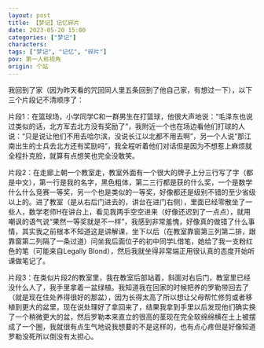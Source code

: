 ```yaml
---
layout: post
title: 【梦记】记忆碎片
date: 2023-05-20 15:00
categories: ["梦记"]
characters: 
tags: ["梦记", "记忆", "碎片"]
pov: 第一人称视角
origin: 个站
---
```


我回到了家（因为昨天看的咒回同人里五条回到了他自己家，有想过一下），以下三个片段记不清顺序了：

片段1：在篮球场，小学同学C和一群男生在打篮球，他很大声地说：“毛泽东也说过类似的话，北方军去北方没有奖励了”，我附近一个也在场边看他们打球的人说：“只是说让他们不用去哈尔滨，没说长江以北都不用去啊”，另一个人说“那江南出生的士兵去北方还有奖励吗”，我全程听着他们对话但是因为不想惹上麻烦就全程扑克脸，就算有点想笑也完全没敢笑。

片段2：在走廊上朝一个教室走，教室外面有一个很大的牌子上分三行写了字（都是中文），第一行是我的名字，黑色粗体，第二三行都是获的什么奖，一个是数学什么什么竞赛一等奖，另一个也是类似的一等奖，好像都还是级别不错的至少省级以上的。进了教室（是从右后门进去的，讲台在进门右侧），里面已经零散坐了一些人，数学老师H在讲台上，看见我两手空空进来（好像还迟到了一点点），就用嘲讽的语气说“果然一等奖就是不一样”，我感到非常羞愧，好像真的做错了什么事情，其实我之前根本不知道这是讲解课，坐下以后（在教室靠窗第三列第二排，跟靠窗第二列隔了一条过道）问坐我后面位子的初中同学L借笔，她给了我一支粉红色的笔（可能来自Legally Blond），然后我就坐得非常端正用很认真的态度开始听课做笔记了。

片段3：在类似片段2的教室里，我在教室后部站着，斜面对右后门，教室里已经没什么人了，我手里拿着一盆绿植。我知道我在回家的时候把养的罗勒带回去了（就是现在住处养得很好的那盆），因为长得太高了所以想让父母帮忙修剪或者移植到更大的盆里，现在说处理好了拿回来了，结果我拿到手里以后发现他们确实换了一个稍微更大的盆，然后罗勒本来直立的很高的茎现在完全软绵绵横在土上被摆成了一个圈，我就很有点生气地说我想要的不是这样的，也有点心疼但是好像知道罗勒没死所以倒没有太担心。

